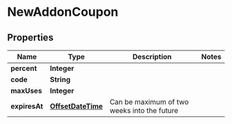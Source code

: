 # NewAddonCoupon

## Properties
Name | Type | Description | Notes
------------ | ------------- | ------------- | -------------
**percent** | **Integer** |  | 
**code** | **String** |  | 
**maxUses** | **Integer** |  | 
**expiresAt** | [**OffsetDateTime**](OffsetDateTime.md) | Can be maximum of two weeks into the future | 
